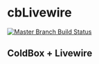 # cbLivewire

[![Master Branch Build Status](https://img.shields.io/travis/GrantCopley/cbLivewire/master.svg?style=flat-square&label=master)](https://travis-ci.org/GrantCopley/cbLivewire)

## ColdBox + Livewire